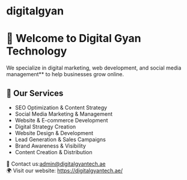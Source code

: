# digitalgyan
# 🚀 Welcome to Digital Gyan Technology  

We specialize in digital marketing, web development, and social media management** to help businesses grow online.  

## 🌟 Our Services  
- SEO Optimization & Content Strategy  
- Social Media Marketing & Management  
- Website & E-commerce Development
- Digital Strategy Creation
- Website Design & Development
- Lead Generation & Sales Campaigns
- Brand Awareness & Visibility
- Content Creation & Distribution

📩 Contact us:admin@digitalgyantech.ae  
🌍 Visit our website: https://digitalgyantech.ae/
